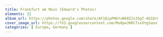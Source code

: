 ```yaml
---
title: Frankfurt am Main (Edward's Photos)
elements: 32
album_url: https://photos.google.com/share/AF1QipPHbYuN68I2s35gf-AG1Qr0-1eZvACJZnhFVAirPrxLjWus2EvXp6tThCgtOdqo1g?key=NU5FUERUSDFsT0JzOEhyQ0M4bXI0U1c2RjhXZnZR
cover_image_url: https://lh3.googleusercontent.com/Mo8pwJ0RC7sxXtgSaouTEayKfa7IvoNynZFN6yFSd8frFRQpdZmgk59e6xvWwphQXrfX-trgj4MWtqhLhP2dLd8sUgL5T2u_eIcNs3SHILnjtC3uS-kZnoJmuwByI32oyz2_oA5D-6qaIdzc-Pg9kh6E4oPCjF3Z010Qd0rqNmii5GYawIVcQR8YlF3OULJsnUHyWGvfCTp-vtGj7gSXnpg44s2NP3YChNJUvXy90wqNk15DpHKV_oeageijBh5QB36aQahACYOQtS17TWza27EckU7QhYy8GSAMtQ2-EXPHn9YJTXTPoE1LU-qE_5fDJsTqW3X7GNhl4MlHzPjkYNLtAcMOtoOy5IwA0T5g6nJGdE1kFn8n71nkouvrjwaYHHNhl3FcjASr7uJVpQjz1UJF95JqI9Z3Lgt0UzZg4aB8KqEL1ouJw4DYntPJGNhtob0t1e02WNGyHCH6MyRf9rp6gq-XKp8W39Ha3114fRrg5BCYgx9znIwuQd4QqfY6Wphk8MttDabKQPP1QuLicF7x_Tml5EeD42bR3DtrLXkLGjcrzGEwg-54_vjiRnrdNgRooP0DMktKPaOhCXwSxnLYEP15hAFNPVOhNtAALJwKbnpg8uhcMFbgmya1DW6vpxdImsvhTtZf6eGkdPf41XePEw=s195-p-k-no
categories: [ Europe, Germany ]
---
```

